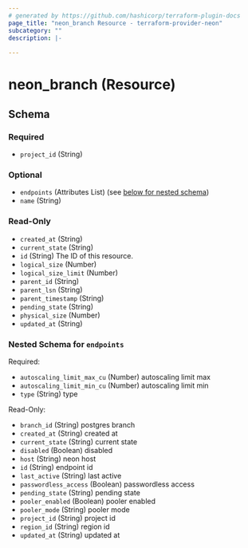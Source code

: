 ```yaml
---
# generated by https://github.com/hashicorp/terraform-plugin-docs
page_title: "neon_branch Resource - terraform-provider-neon"
subcategory: ""
description: |-
  
---
```


# neon_branch (Resource)





<!-- schema generated by tfplugindocs -->
## Schema

### Required

- `project_id` (String)

### Optional

- `endpoints` (Attributes List) (see [below for nested schema](#nestedatt--endpoints))
- `name` (String)

### Read-Only

- `created_at` (String)
- `current_state` (String)
- `id` (String) The ID of this resource.
- `logical_size` (Number)
- `logical_size_limit` (Number)
- `parent_id` (String)
- `parent_lsn` (String)
- `parent_timestamp` (String)
- `pending_state` (String)
- `physical_size` (Number)
- `updated_at` (String)

<a id="nestedatt--endpoints"></a>
### Nested Schema for `endpoints`

Required:

- `autoscaling_limit_max_cu` (Number) autoscaling limit max
- `autoscaling_limit_min_cu` (Number) autoscaling limit min
- `type` (String) type

Read-Only:

- `branch_id` (String) postgres branch
- `created_at` (String) created at
- `current_state` (String) current state
- `disabled` (Boolean) disabled
- `host` (String) neon host
- `id` (String) endpoint id
- `last_active` (String) last active
- `passwordless_access` (Boolean) passwordless access
- `pending_state` (String) pending state
- `pooler_enabled` (Boolean) pooler enabled
- `pooler_mode` (String) pooler mode
- `project_id` (String) project id
- `region_id` (String) region id
- `updated_at` (String) updated at


